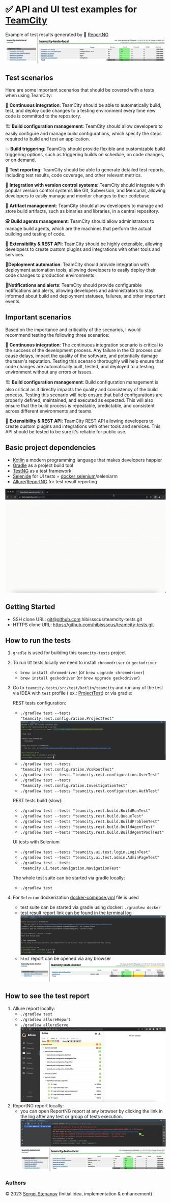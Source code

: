 ✅ **API and UI** test examples for [TeamCity](https://www.jetbrains.com/teamcity/)
=================================

Example of test results generated by 🌈 [ReportNG](https://github.com/hibissscus/reportng)
![reporng-report.png](readme%2Freporng-report.png)

## Test scenarios

Here are some important scenarios that should be covered with a tests when using TeamCity:

🔄 **Continuous integration**: TeamCity should be able to automatically build, test, and deploy code changes to a testing environment every time new
code is committed to the repository.

🏗️ **Build configuration management**: TeamCity should allow developers to easily configure and manage build configurations, which specify the steps
required to build and test an application.

💥 **Build triggering**: TeamCity should provide flexible and customizable build triggering options, such as triggering builds on schedule, on code
changes, or on demand.

🌈 **Test reporting**: TeamCity should be able to generate detailed test reports, including test results, code coverage, and other relevant metrics.

🤝 **Integration with version control systems**: TeamCity should integrate with popular version control systems like Git, Subversion, and Mercurial,
allowing developers to easily manage and monitor changes to their codebase.

💾 **Artifact management**: TeamCity should allow developers to manage and store build artifacts, such as binaries and libraries, in a central
repository.

🕵️‍ **Build agents management**: TeamCity should allow administrators to manage build agents, which are the machines that perform the actual building
and testing of code.

🧩 **Extensibility & REST API**: TeamCity should be highly extensible, allowing developers to create custom plugins and integrations with other tools
and services.

🤖**Deployment automation**: TeamCity should provide integration with deployment automation tools, allowing developers to easily deploy their code
changes to production environments.

🚨**Notifications and alerts**: TeamCity should provide configurable notifications and alerts, allowing developers and administrators to stay informed
about build and deployment statuses, failures, and other important events.

## Important scenarios

Based on the importance and criticality of the scenarios, I would recommend testing the following three scenarios:

🔄 **Continuous integration**: The continuous integration scenario is critical to the success of the development process. Any failure in the CI process
can cause delays, impact the quality of the software, and potentially damage the team's reputation. Testing this scenario thoroughly will help ensure
that code changes are automatically built, tested, and deployed to a testing environment without any errors or issues.

🏗 **Build configuration management**: Build configuration management is also critical as it directly impacts the quality and consistency of the build
process. Testing this scenario will help ensure that build configurations are properly defined, maintained, and executed as expected. This will also
ensure that the build process is repeatable, predictable, and consistent across different environments and teams.

🧩 **Extensibility & REST API**: TeamCity REST API allowing developers to create custom plugins and integrations with other tools and services. This
API should be tested to be sure it's reliable for public use.

## Basic project dependencies

- [Kotlin](https://kotlinlang.org/) a modern programming language that makes developers happier
- [Gradle](https://docs.gradle.org/current/userguide/userguide.html) as a project build tool
- [TestNG](https://testng.org/doc/) as a test framework
- [Selenide](https://selenide.org/documentation.html) for UI tests + [docker selenium](https://github.com/SeleniumHQ/docker-selenium)/seleniarm
- [Allure](https://docs.qameta.io/allure/)/[ReportNG](https://github.com/hibissscus/reportng) for test result reporting

![teamcity-login](readme/teamcity-login.gif)

## Getting Started

- SSH clone URL: git@github.com:hibissscus/teamcity-tests.git
- HTTPS clone URL: https://github.com/hibissscus/teamcity-tests.git

## How to run the tests

1. `gradle` is used for building this `teamcity-tests` project
2. To run `UI` tests locally we need to install `chromedriver` or `geckodriver`
    - `brew install chromedriver` (or `brew upgrade chromedriver`)
    - `brew install geckodriver` (or `brew upgrade geckodriver`)
3. Go to `teamcity-tests/src/test/kotlin/teamcity` and run any of the test via IDEA with `test` profile (
   ex.: [ProjectTest](https://github.com/hibissscus/teamcity-tests/blob/master/src/test/kotlin/teamcity/rest/configuration/ProjectTest.kt))
   or via gradle:

   REST tests configuration:
    - ``./gradlew test --tests "teamcity.rest.configuration.ProjectTest"`` ![gradle-local-run.png](readme/gradle-local-run.png)
    - ``./gradlew test --tests "teamcity.rest.configuration.VcsRootTest"``
    - ``./gradlew test --tests "teamcity.rest.configuration.UserTest"``
    - ``./gradlew test --tests "teamcity.rest.configuration.InvestigationTest"``
    - ``./gradlew test --tests "teamcity.rest.configuration.AuthTest"``

   REST tests build (slow):
    - ``./gradlew test --tests "teamcity.rest.build.BuildRunTest"``
    - ``./gradlew test --tests "teamcity.rest.build.QueueTest"``
    - ``./gradlew test --tests "teamcity.rest.build.BuildProblemTest"``
    - ``./gradlew test --tests "teamcity.rest.build.BuildAgentTest"``
    - ``./gradlew test --tests "teamcity.rest.build.BuildAgentPoolTest"``

   UI tests with Selenium
    - ``./gradlew test --tests "teamcity.ui.test.login.LoginTest"``
    - ``./gradlew test --tests "teamcity.ui.test.admin.AdminPageTest"``
    - ``./gradlew test --tests "teamcity.ui.test.navigation.NavigationTest"``

   The whole test suite can be started via gradle locally:
    - ``./gradlew test``
4. For `Selenium` dockerization [docker-compose.yml](https://github.com/hibissscus/teamcity-tests/blob/master/docker-compose.yml) file is used
    - test suite can be started via gradle using docker:
      ``./gradlew docker``
    - test result report link can be found in the terminal log ![docker-run.png](readme/docker-run.png)
    - `html` report can be opened via any browser ![report-docker.png](readme/report-docker.png)

## How to see the test report

1. Allure report locally:
    - ``./gradlew test``
    - ``./gradlew allureReport``
    - ``./gradlew allureServe`` ![allure-report.png](readme%2Fallure-report.png)
2. ReportNG report locally:
    - you can open ReportNG report at any browser by clicking the link in the log after any test or group of tests execution.
   ![reportng-report-link.png](readme%2Freportng-report-link.png)
   ![reporng-report.png](readme%2Freporng-report.png)
   
### Authors

© 2023 [Sergei Stepanov](https://github.com/hibissscus) (Initial idea, implementation & enhancement)
